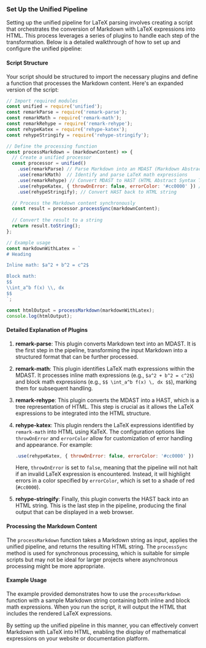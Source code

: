 ### Set Up the Unified Pipeline

Setting up the unified pipeline for LaTeX parsing involves creating a script that orchestrates the conversion of Markdown with LaTeX expressions into HTML. This process leverages a series of plugins to handle each step of the transformation. Below is a detailed walkthrough of how to set up and configure the unified pipeline:

#### Script Structure

Your script should be structured to import the necessary plugins and define a function that processes the Markdown content. Here's an expanded version of the script:

```javascript
// Import required modules
const unified = require('unified');
const remarkParse = require('remark-parse');
const remarkMath = require('remark-math');
const remarkRehype = require('remark-rehype');
const rehypeKatex = require('rehype-katex');
const rehypeStringify = require('rehype-stringify');

// Define the processing function
const processMarkdown = (markdownContent) => {
  // Create a unified processor
  const processor = unified()
    .use(remarkParse) // Parse Markdown into an MDAST (Markdown Abstract Syntax Tree)
    .use(remarkMath)  // Identify and parse LaTeX math expressions
    .use(remarkRehype) // Convert MDAST to HAST (HTML Abstract Syntax Tree)
    .use(rehypeKatex, { throwOnError: false, errorColor: '#cc0000' }) // Render LaTeX expressions using KaTeX
    .use(rehypeStringify); // Convert HAST back to HTML string

  // Process the Markdown content synchronously
  const result = processor.processSync(markdownContent);
  
  // Convert the result to a string
  return result.toString();
};

// Example usage
const markdownWithLatex = `
# Heading

Inline math: $a^2 + b^2 = c^2$

Block math:
$$
\\int_a^b f(x) \\, dx
$$
`;

const htmlOutput = processMarkdown(markdownWithLatex);
console.log(htmlOutput);
```

#### Detailed Explanation of Plugins

1. **remark-parse**: This plugin converts Markdown text into an MDAST. It is the first step in the pipeline, transforming the input Markdown into a structured format that can be further processed.

2. **remark-math**: This plugin identifies LaTeX math expressions within the MDAST. It processes inline math expressions (e.g., `$a^2 + b^2 = c^2$`) and block math expressions (e.g., `$$ \int_a^b f(x) \, dx $$`), marking them for subsequent handling.

3. **remark-rehype**: This plugin converts the MDAST into a HAST, which is a tree representation of HTML. This step is crucial as it allows the LaTeX expressions to be integrated into the HTML structure.

4. **rehype-katex**: This plugin renders the LaTeX expressions identified by `remark-math` into HTML using KaTeX. The configuration options like `throwOnError` and `errorColor` allow for customization of error handling and appearance. For example:
   ```javascript
   .use(rehypeKatex, { throwOnError: false, errorColor: '#cc0000' })
   ```
   Here, `throwOnError` is set to `false`, meaning that the pipeline will not halt if an invalid LaTeX expression is encountered. Instead, it will highlight errors in a color specified by `errorColor`, which is set to a shade of red (`#cc0000`).

5. **rehype-stringify**: Finally, this plugin converts the HAST back into an HTML string. This is the last step in the pipeline, producing the final output that can be displayed in a web browser.

#### Processing the Markdown Content

The `processMarkdown` function takes a Markdown string as input, applies the unified pipeline, and returns the resulting HTML string. The `processSync` method is used for synchronous processing, which is suitable for simple scripts but may not be ideal for larger projects where asynchronous processing might be more appropriate.

#### Example Usage

The example provided demonstrates how to use the `processMarkdown` function with a sample Markdown string containing both inline and block math expressions. When you run the script, it will output the HTML that includes the rendered LaTeX expressions.

By setting up the unified pipeline in this manner, you can effectively convert Markdown with LaTeX into HTML, enabling the display of mathematical expressions on your website or documentation platform.